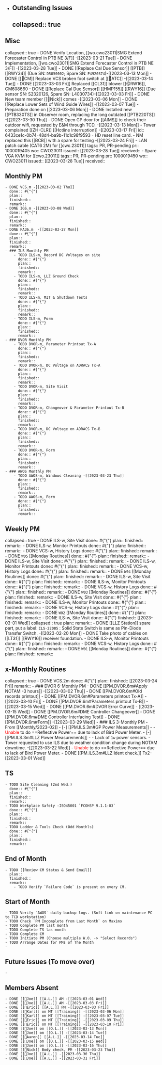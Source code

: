 - ## Outstanding Issues
  collapsed:: true
	-
## Misc
collapsed:: true
	- DONE Verify Location, [[wo.cwo23011|SMG Extend Forecaster Control in PTB NE 3/F]] -[[2023-03-21 Tue]]
	- DONE Implementation, [[wo.cwo23011|SMG Extend Forecaster Control in PTB NE 3/F]] -[[2023-03-28 Tue]]
	- DONE [[Replace Cal Due Sensor]] [[PTB]] [[RWY34]] (Due SN: `D5050002`; Spare SN: `P4920374`)-[[2023-03-13 Mon]]
	- DONE [[🐞CM]] Replace VCS broken foot switch at [[🗼ATC]] -[[2023-03-14 Tue]]
	- DONE [[2023-03-03 Fri]] Replaced [[CL31]] blower [[@RW16]], CM608660
	- DONE [[Replace Cal Due Sensor]] [[HMP155]] [[RWY16]] (Due sensor SN: S2320126, Spare SN: L4030734)-[[2023-03-03 Fri]]
	- DONE New team member [[👨Nick]] comes -[[2023-03-06 Mon]]
	- DONE [[Replace Lower Sets of Wind Guide Wires]] -[[2023-03-07 Tue]]
		- Preparation done on [[2023-03-06 Mon]]
	- DONE Installed new [[PTB330TS]] in Observer room, replacing the long outdated [[PTB220TS]] -[[2023-03-30 Thu]]
	- DONE Open GP door for [[AIMS]] to check their outdoor wifi, requested by E&M through TCD. -[[2023-03-13 Mon]]
	- Tower complained [[ZH-CLR]] [[Hotline Interruption]] -[[2023-03-17 Fri]]
	  id:: 6433ce1c-0b74-48d4-ba9b-11c1c98f9593
		- HD reset line card.
		- NM replaced this [[BCB]] with a spare for testing -[[2023-03-24 Fri]]
	- LAN patch cable (CAT6 2M) for [[cwo.23011]]
	  tags:: PR, PR-pending
	  pr:: 1000019405
	  wo:: CWO23011
	  issued:: [[2023-03-28 Tue]] 
	  received::
	- Spare VGA KVM for [[cwo.23011]]
	  tags:: PR, PR-pending
	  pr:: 1000019450
	  wo:: CWO23011
	  issued:: [[2023-03-28 Tue]] 
	  received::
## Monthly PM
	- DONE VCS.m -[[2023-03-02 Thu]]
	  done:: #{"{"}
	  plan:: 
	  finished::
	  remark::
	- DONE IGS.m -[[2023-03-08 Wed]]
	  done:: #{"{"}
	  plan:: 
	  finished::
	  remark::
	- DONE FA36.m  -[[2023-03-27 Mon]]
	  done:: #{"{"}
	  plan:: 
	  finished::
	  remark::
	- ### ILS Monthly PM
		- TODO ILS-m, Record DC Voltages on site 
		  done:: #{"{"}
		  plan::
		  finished::
		  remark::
		- TODO ILS-m, LLZ Ground Check 
		  done:: #{"{"}
		  plan:: 
		  finished::
		  remark::
		- TODO ILS-m, MIT & Shutdown Tests 
		  done:: #{"{"}
		  plan:: 
		  finished::
		  remark::
		- TODO ILS-m, Form 
		  done:: #{"{"}
		  plan:: 
		  finished::
		  remark::
	- ### DVOR Monthly PM
		- TODO DVOR-m, Parameter Printout Tx-A 
		  done:: #{"{"}
		  plan::
		  finished::
		  remark::
		- TODO DVOR-m, DC Voltage on ADRACS Tx-A
		  done:: #{"{"}
		  plan::
		  finished::
		  remark::
		- TODO DVOR-m, Site Visit
		  done:: #{"{"}
		  plan::
		  finished::
		  remark::
		- TODO DVOR-m, Changeover & Parameter Printout Tx-B 
		  done:: #{"{"}
		  plan::
		  finished::
		  remark::
		- TODO DVOR-m, DC Voltage on ADRACS Tx-B
		  done:: #{"{"}
		  plan::
		  finished::
		  remark::
		- TODO DVOR-m, Form 
		  done:: #{"{"}
		  plan:: 
		  finished::
		  remark::
	- ### AWOS Monthly PM
		- TODO AWOS-m, Windows Cleaning -[[2023-03-23 Thu]]
		  done:: #{"{"}
		  plan:: 
		  finished::
		  remark::
		- TODO AWOS-m, Form 
		  done:: #{"{"}
		  plan:: 
		  finished::
		  remark::
## Weekly PM
collapsed:: true
	- DONE ILS-w, Site Visit 
	  done:: #{"{"}
	  plan:: 
	  finished::
	  remark::
	- DONE ILS-w, Monitor Printouts 
	  done:: #{"{"}
	  plan:: 
	  finished::
	  remark::
	- DONE VCS-w, History Logs 
	  done:: #{"{"}
	  plan:: 
	  finished::
	  remark::
	- DONE `W05` [[Monday Routines]] 
	  done:: #{"{"}
	  plan:: 
	  finished::
	  remark::
	- DONE ILS-w, Site Visit 
	  done:: #{"{"}
	  plan::
	  finished::
	  remark::
	- DONE ILS-w, Monitor Printouts 
	  done:: #{"{"}
	  plan::
	  finished::
	  remark::
	- DONE VCS-w, History Logs 
	  done:: #{"{"}
	  plan::
	  finished::
	  remark::
	- DONE `W04` [[Monday Routines]] 
	  done:: #{"{"}
	  plan::
	  finished::
	  remark::
	- DONE ILS-w, Site Visit 
	  done:: #{"{"}
	  plan::
	  finished::
	  remark::
	- DONE ILS-w, Monitor Printouts 
	  done:: #{"{"}
	  plan::
	  finished::
	  remark::
	- DONE VCS-w, History Logs 
	  done:: #{"{"}
	  plan::
	  finished::
	  remark::
	- DONE `W03` [[Monday Routines]] 
	  done:: #{"{"}
	  plan::
	  finished::
	  remark::
	- DONE ILS-w, Site Visit 
	  done:: #{"{"}
	  plan::
	  finished::
	  remark::
	- DONE ILS-w, Monitor Printouts 
	  done:: #{"{"}
	  plan::
	  finished::
	  remark::
	- DONE VCS-w, History Logs 
	  done:: #{"{"}
	  plan::
	  finished::
	  remark::
	- DONE `W02` [[Monday Routines]] 
	  done:: #{"{"}
	  plan::
	  finished::
	  remark::
	- DONE ILS-w, Site Visit 
	  done:: #{"{"}
	  finished:: [[2023-03-01 Wed]]
	  collapsed:: true
	  plan::
	  remark::
		- DONE  [[LLZ Station]] spare part, put a label:  `ILS-22005` : Solid State Switch is same as Pin-Diode Transfer Switch. -[[2023-02-20 Mon]]
		- DONE Take photo of cables on [[LT31]] [[RWY16]] receiver foundation.
	- DONE ILS-w, Monitor Printouts 
	  done:: #{"{"}
	  plan::
	  finished::
	  remark::
	- DONE VCS-w, History Logs 
	  done:: #{"{"}
	  plan::
	  finished::
	  remark::
	- DONE `W01` [[Monday Routines]] 
	  done:: #{"{"}
	  plan::
	  finished::
	  remark::
## x-Monthly Routines
collapsed:: true
	- DONE VCS.2m
	  done:: #{"{"}
	  plan:: 
	  finished:: [[2023-03-24 Fri]] 
	  remark::
	- ### DVOR 6-Monthly PM
	- DONE [[PM.DVOR.6m#Apply NOTAM -3 hours]] -[[2023-03-02 Thu]]
	- DONE [[PM.DVOR.6m#Old records printout]]
	- DONE [[PM.DVOR.6m#Parameters printout Tx-A]] -[[2023-03-10 Fri]]
	- DONE [[PM.DVOR.6m#Parameters printout Tx-B]] -[[2023-03-15 Wed]]
	- DONE [[PM.DVOR.6m#DVOR Error Curve]] - [[2023-03-15 Wed]]
	- DONE [[PM.DVOR.6m#DME Controller Changeover]]
	- DONE [[PM.DVOR.6m#DME Controller Interfacing Test]]
	- DONE [[PM.DVOR.6m#Form]] -[[2023-03-29 Wed]]
	- ### ILS 3-Monthly PM -From [[Monthly/2023-02]]
	- [-] [[PM.ILS.3m#GP Power Measurements]] -
		- <span style='color: red'>Unable</span> to do ==Reflective Power== due to lack of Bird Power Meter.
	- [-] [[PM.ILS.3m#LLZ Power Measurements]] -
		- Lack of `1w` power sensors.
		- Tower requested to use ILS due to weather condition change during NOTAM downtime. -[[2023-03-22 Wed]]
		- <span style='color: red'>Unable</span> to do ==Reflective Power== due to lack of Bird Power Meter.
	- DONE [[PM.ILS.3m#LLZ Ident check.]] Tx2-[[2023-03-01 Wed]]
## TS
	- TODO Site Cleaning (2nd Wed.) 
	  done:: #{"{"}
	  plan::
	  finished::
	  remark::
	- TODO Workplace Safety -ISO45001 `FCOHSP 9.1.1-03`
	  done:: #{"{"}
	  plan::
	  finished::
	  remark::
	- TODO Ladder & Tools Check (Odd Monthls)
	  done:: #{"{"}
	  plan:: 
	  finished::
	  remark::
## End of Month
	- TODO [[Review CM Status & Send Email]]
	  plan::
	  finished::
	  remark::
		- TODO Verify `Failure Code` is present on every CM.
## Start of Month
	- TODO Verify `AWOS` daily backup logs. (Soft link on maintenance PC to TCD workstation)
	- TODO Check `PM Incomplete from Last Month` on Maximo
	- TODO Complete PM last month
	- TODO Complete TS las month
	- TODO Complete CM
	- TODO Initiate PM (Choose multiple W.O. -> "Select Records")
	- TODO Arrange Dates for PMs of The Month
	-
## Future Issues (To move over)
	-
## Members Absent
	- DONE [[👨Joe]] [[A.L.]] AM -[[2023-03-01 Wed]]
	- DONE [[👨Joe]] [[A.L.]] AM -[[2023-03-03 Fri]]
	- DONE [[👨Eric]] [[A.L.]] PM -[[2023-03-03 Fri]]
	- DONE [[👨Karl]] on MT [[Training]] -[[2023-03-06 Mon]]
	- DONE [[👨Karl]] on MT [[Training]] -[[2023-03-07 Tue]]
	- DONE [[👨Eric]] on MT [[Training]] -[[2023-03-09 Thu]]
	- DONE [[👨Eric]] on MT [[Training]] -[[2023-03-10 Fri]]
	- DONE [[👨Joe]] on [[O.L.]] -[[2023-03-13 Mon]]
	- DONE [[👨Joe]] on [[O.L.]] -[[2023-03-14 Tue]]
	- DONE [[👨Aaron]] [[A.L.]] -[[2023-03-14 Tue]]
	- DONE [[👨Joe]] on [[O.L.]] -[[2023-03-15 Wed]]
	- DONE [[👨Joe]] on [[O.L.]] -[[2023-03-16 Thu]]
	- DONE [[👨Nick]] Body check, PM -[[2023-03-23 Thu]]
	- DONE [[👨Joe]] [[A.L.]] -[[2023-03-30 Thu]]
	- DONE [[👨Joe]] [[A.L.]] -[[2023-03-31 Fri]]